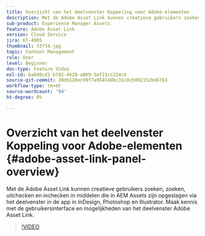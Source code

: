 ```yaml
---
title: Overzicht van het deelvenster Koppeling voor Adobe-elementen
description: Met de Adobe Asset Link kunnen creatieve gebruikers zoeken, zoeken, uitchecken en inchecken in middelen die in AEM Assets zijn opgeslagen via het deelvenster in de app in InDesign, Photoshop en Illustrator. Maak kennis met de gebruikersinterface en mogelijkheden van het deelvenster Adobe Asset Link.
sub-product: Experience Manager Assets
feature: Adobe Asset Link
version: Cloud Service
jira: KT-4905
thumbnail: 33734.jpg
topic: Content Management
role: User
level: Beginner
doc-type: Feature Video
exl-id: ba8d0cd1-b7d2-4628-a069-5ef21cc214c6
source-git-commit: 30d6120ec99f7a95414dbc31c0cb002152bd6763
workflow-type: tm+mt
source-wordcount: '94'
ht-degree: 0%

---
```


# Overzicht van het deelvenster Koppeling voor Adobe-elementen {#adobe-asset-link-panel-overview}

Met de Adobe Asset Link kunnen creatieve gebruikers zoeken, zoeken, uitchecken en inchecken in middelen die in AEM Assets zijn opgeslagen via het deelvenster in de app in InDesign, Photoshop en Illustrator. Maak kennis met de gebruikersinterface en mogelijkheden van het deelvenster Adobe Asset Link.

>[!VIDEO](https://video.tv.adobe.com/v/33734?quality=12&learn=on)
